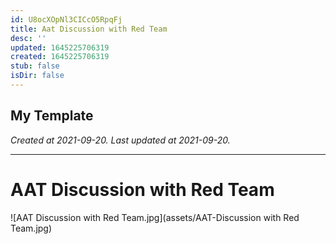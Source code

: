```yaml
---
id: U8ocXOpNl3CICcO5RpqFj
title: Aat Discussion with Red Team
desc: ''
updated: 1645225706319
created: 1645225706319
stub: false
isDir: false
---
```

My Template
---

_Created at 2021-09-20._
_Last updated at 2021-09-20._




---

# AAT Discussion with Red Team


![AAT Discussion with Red Team.jpg](assets/AAT-Discussion with Red Team.jpg)

